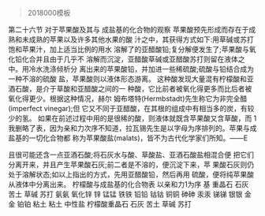 # 
> 2018000模板


第二十六节 对于苹果酸及其与 成盐基的化合物的观察
苹果酸预先形成而存在于成熟和未成熟的苹果以及许多其他水果的酸 汁之中，其获得方式如下:用草碱或苏打饱和苹果汁，加上适当比例的用水 溶解了的亚醋酸铅;复分解便发生了;苹果酸与氧化铅化合并且由于几乎不 溶解而沉淀，亚醋酸草碱或亚醋酸苏打则留在液体之中。用冷水洗涤倾析分 离出来的苹果酸铅，并加进一些稀硫酸;硫酸与铅结合成为一种不溶的硫酸 盐，苹果酸则以液体形态游离。
这种酸发现大量混有柠檬酸和亚酒石酸，是介于草酸和亚醋酸之间的一 种酸，它比前者被氧化得更多而比后者被氧化得更少。根据这种情况，赫尔 姆布塔特(Hermbstadt)先生称它为非完全醋(imperfect vinegar);但 它又不同于亚醋酸，在其根的组成中有相当多的炭，有较少的氢。
如果在前述过程中用的是很稀的酸，则液体就既含苹果酸又含草酸，而
1 我删略了表，因为亲和力次序不知道，拉瓦锡先生是以字母为序排列的。苹果与成盐基的一切化合物都 称为苹果酸盐(malats)，皆不为古代化学家们所知。——E
 
且很可能还含一点亚酒石酸;将石灰水与酸、草酸盐、亚酒石酸盐相混合便 把它们分离开来，并且产生苹果酸石灰;前二者是不溶的，便沉淀下来，苹 果酸石灰则仍处于溶解状态;如以上指出的方式，先用亚醋酸铅，然后再用 硫酸，便将纯苹果酸从液体中分离出来。
柠檬酸与成盐基的化合物表 以亲和力1为序
基
重晶石
石灰
苦土
草碱
苏打 氨氨 氧化锌 锌
锰锰 铁铁 铅铅 钴钴 铜铜 砷砷 汞汞 锑锑 银银 金金 铂铂
粘土 粘土
中性盐 柠檬酸重晶石
石灰 苦土 草碱 苏打

